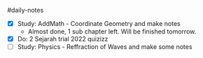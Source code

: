 #daily-notes

- [x] Study: AddMath - Coordinate Geometry and make notes 
	- Almost done, 1 sub chapter left. Will be finished tomorrow.
- [x] Do: 2 Sejarah trial 2022 quizizz
- [ ] Study: Physics - Reffraction of Waves and make some notes